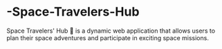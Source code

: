 # -Space-Travelers-Hub
Space Travelers' Hub 🚀 is a dynamic web application that allows users to plan their space adventures and participate in exciting space missions.

